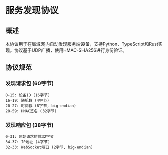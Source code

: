 # 服务发现协议

## 概述
本协议用于在局域网内自动发现服务端设备，支持Python、TypeScript和Rust实现。协议基于UDP广播，使用HMAC-SHA256进行身份验证。

## 协议规范
### 发现请求包 (60字节)
```
0-15: 设备ID (16字节)
16-19: 随机数 (4字节)
20-27: 时间戳 (8字节, big-endian)
28-59: HMAC签名 (32字节)
```

### 发现响应包 (38字节)
```
0-31: 原始请求的前32字节
34-37: IP地址 (4字节)
32-33: WebSocket端口 (2字节, big-endian)
```
